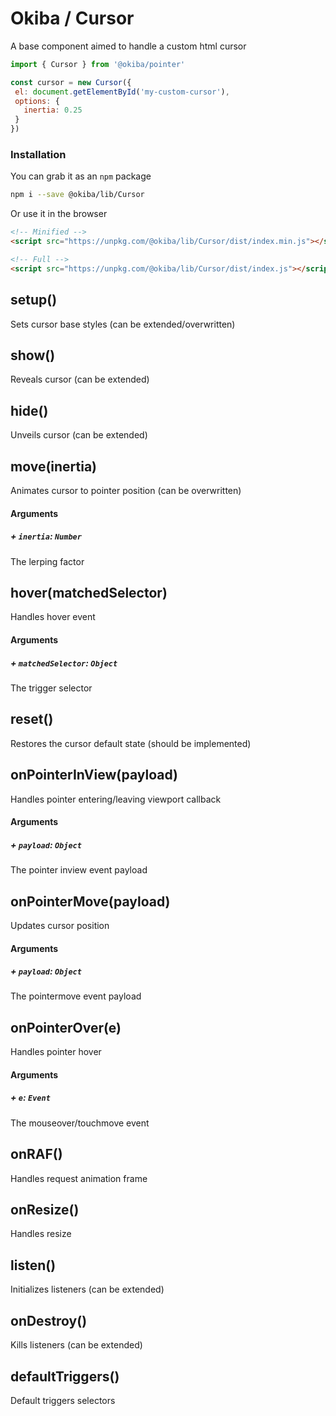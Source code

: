 

# Okiba / Cursor
A base component aimed to handle a custom html cursor




```javascript
import { Cursor } from '@okiba/pointer'

const cursor = new Cursor({
 el: document.getElementById('my-custom-cursor'),
 options: {
   inertia: 0.25
 }
})
```



### Installation

You can grab it as an `npm` package
```bash
npm i --save @okiba/lib/Cursor
```

Or use it in the browser
```html
<!-- Minified -->
<script src="https://unpkg.com/@okiba/lib/Cursor/dist/index.min.js"></script>

<!-- Full -->
<script src="https://unpkg.com/@okiba/lib/Cursor/dist/index.js"></script>
```







## setup()


Sets cursor base styles (can be extended/overwritten)







## show()


Reveals cursor (can be extended)







## hide()


Unveils cursor (can be extended)







## move(inertia)


Animates cursor to pointer position (can be overwritten)







#### Arguments


##### + `inertia`: `Number`

The lerping factor





## hover(matchedSelector)


Handles hover event







#### Arguments


##### + `matchedSelector`: `Object`

The trigger selector





## reset()


Restores the cursor default state (should be implemented)







## onPointerInView(payload)


Handles pointer entering/leaving viewport callback







#### Arguments


##### + `payload`: `Object`

The pointer inview event payload





## onPointerMove(payload)


Updates cursor position







#### Arguments


##### + `payload`: `Object`

The pointermove event payload





## onPointerOver(e)


Handles pointer hover







#### Arguments


##### + `e`: `Event`

The mouseover/touchmove event





## onRAF()


Handles request animation frame







## onResize()


Handles resize







## listen()


Initializes listeners (can be extended)







## onDestroy()


Kills listeners (can be extended)







## defaultTriggers()


Default triggers selectors







